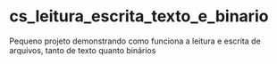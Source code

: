 # cs_leitura_escrita_texto_e_binario
Pequeno projeto demonstrando como funciona a leitura e escrita de arquivos, tanto de texto quanto binários
